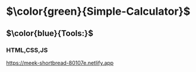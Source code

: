 # $\color{green}{Simple-Calculator}$
## $\color{blue}{Tools:}$
### HTML,CSS,JS
https://meek-shortbread-80107e.netlify.app
